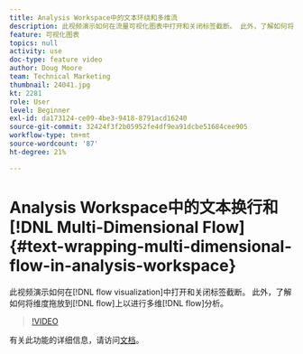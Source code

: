 ```yaml
---
title: Analysis Workspace中的文本环绕和多维流
description: 此视频演示如何在流量可视化图表中打开和关闭标签截断。 此外，了解如何将维度拖放到流量上以进行多维流量分析。
feature: 可视化图表
topics: null
activity: use
doc-type: feature video
author: Doug Moore
team: Technical Marketing
thumbnail: 24041.jpg
kt: 2281
role: User
level: Beginner
exl-id: da173124-ce09-4be3-9418-8791acd16240
source-git-commit: 32424f3f2b05952fe4df9ea91dcbe51684cee905
workflow-type: tm+mt
source-wordcount: '87'
ht-degree: 21%

---
```


# Analysis Workspace中的文本换行和[!DNL Multi-Dimensional Flow] {#text-wrapping-multi-dimensional-flow-in-analysis-workspace}

此视频演示如何在[!DNL flow visualization]中打开和关闭标签截断。 此外，了解如何将维度拖放到[!DNL flow]上以进行多维[!DNL flow]分析。

>[!VIDEO](https://video.tv.adobe.com/v/24041/?quality=12)

有关此功能的详细信息，请访问[文档](https://marketing.adobe.com/resources/help/zh_CN/analytics/analysis-workspace/flow.html)。
